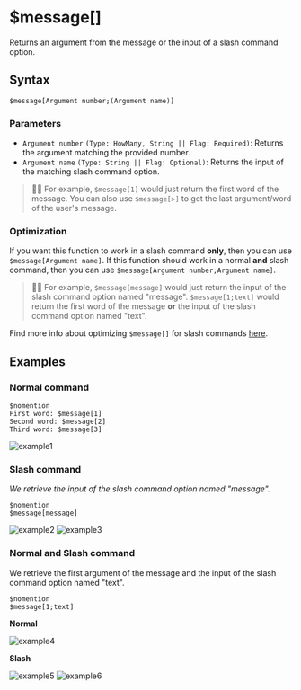 # $message[]
Returns an argument from the message or the input of a slash command option.

## Syntax
```
$message[Argument number;(Argument name)]
```

### Parameters 
- `Argument number` `(Type: HowMany, String || Flag: Required)`: Returns the argument matching the provided number.
- `Argument name` `(Type: String || Flag: Optional)`: Returns the input of the matching slash command option.

> 🧙‍♂️ For example, `$message[1]` would just return the first word of the message. You can also use `$message[>]` to get the last argument/word of the user's message.

### Optimization
If you want this function to work in a slash command **only**, then you can use `$message[Argument name]`. If this function should work in a normal **and** slash command, then you can use `$message[Argument number;Argument name]`.

> 🧙‍♂️ For example, `$message[message]` would just return the input of the slash command option named "message". `$message[1;text]` would return the first word of the message **or** the input of the slash command option named "text". 

Find more info about optimizing `$message[]` for slash commands [here](../guides/slashCommands.md#retrieving-value-from-options).

## Examples
### Normal command
```
$nomention
First word: $message[1]
Second word: $message[2]
Third word: $message[3]
```
![example1](https://user-images.githubusercontent.com/111157596/231827506-1436330e-1231-4eb6-97df-e2218f29ac26.png)

### Slash command
*We retrieve the input of the slash command option named "message".*
```
$nomention
$message[message]
```
![example2](https://user-images.githubusercontent.com/95774950/179398322-d9a27169-0030-458d-8abc-ed4462637862.png)
![example3](https://user-images.githubusercontent.com/95774950/179398327-6c1f1c00-205f-4dcf-a0ce-08cefed5c937.png)

### Normal and Slash command
We retrieve the first argument of the message and the input of the slash command option named "text".
```
$nomention
$message[1;text]
```

**Normal**

![example4](https://github.com/xNickyDev/drafts/assets/111157596/d3166283-102d-4743-af35-94ab8ecfa826)

**Slash**

![example5](https://github.com/xNickyDev/drafts/assets/111157596/50997cea-ff1d-466c-87e0-e29f5413a8bb)
![example6](https://github.com/xNickyDev/drafts/assets/111157596/5e707981-b35b-4da7-9cac-240a3193fc2d)
